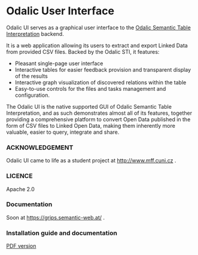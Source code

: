 # Odalic User Interface

Odalic UI serves as a graphical user interface to the [Odalic Semantic Table Interpretation](https://github.com/odalic/sti) backend.

It is a web application allowing its users to extract and export Linked Data from provided CSV files. Backed by the Odalic STI, it features:
- Pleasant single-page user interface
- Interactive tables for easier feedback provision and transparent display of the results
- Interactive graph visualization of discovered relations within the table
- Easy-to-use controls for the files and tasks management and configuration.

The Odalic UI is the native supported GUI of Odalic Semantic Table Interpretation, and as such demonstrates almost all of its features, together providing a comprehensive platform to convert Open Data published in the form of CSV files to Linked Open Data, making them inherently more valuable, easier to query, integrate and share.

### ACKNOWLEDGEMENT
Odalic UI came to life as a student project at http://www.mff.cuni.cz .

### LICENCE
Apache 2.0

### Documentation
Soon at https://grips.semantic-web.at/ .

### Installation guide and documentation
[PDF version](https://odalic.github.io/download/ODALIC.Project.Documentation.pdf)
